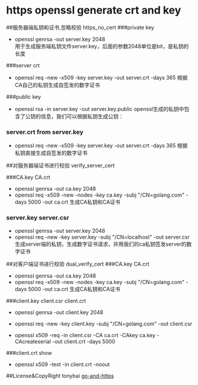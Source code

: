 https openssl generate crt and key
====
##服务器端私钥和证书,忽略校验 https_no_cert
###private key
- openssl genrsa -out server.key 2048   
用于生成服务端私钥文件server.key，后面的参数2048单位是bit，是私钥的长度

###server crt
- openssl req -new -x509 -key server.key -out server.crt -days 365
根据CA自己的私钥生成自签发的数字证书

###public key
- openssl rsa -in server.key -out server.key.public
openssl生成的私钥中包含了公钥的信息，我们可以根据私钥生成公钥：

### server.crt from server.key
- openssl req -new -x509 -key server.key -out server.crt -days 365
根据私钥直接生成自签发的数字证书

##对服务器端证书进行校验 verify_server_cert

###CA.key CA.crt
- openssl genrsa -out ca.key 2048
- openssl req -x509 -new -nodes -key ca.key -subj "/CN=golang.com" -days 5000 -out ca.crt
生成CA私钥和CA证书

### server.key server.csr
- openssl genrsa -out server.key 2048
- openssl req -new -key server.key -subj "/CN=localhost" -out server.csr
生成server端的私钥，生成数字证书请求，并用我们的ca私钥签发server的数字证书


##对客户端证书进行校验 dual_verify_cert
###CA.key CA.crt
- openssl genrsa -out ca.key 2048
- openssl req -x509 -new -nodes -key ca.key -subj "/CN=golang.com" -days 5000 -out ca.crt
生成CA私钥和CA证书

###client.key client.csr client.crt
- openssl genrsa -out client.key 2048
- openssl req -new -key client.key -subj "/CN=golang.com" -out client.csr

- openssl x509 -req -in client.csr -CA ca.crt -CAkey ca.key -CAcreateserial -out client.crt -days 5000

###client.crt show
- openssl x509 -text -in client.crt -noout

##License&CopyRight
tonybai [go-and-https](http://tonybai.com/2015/04/30/go-and-https/)
